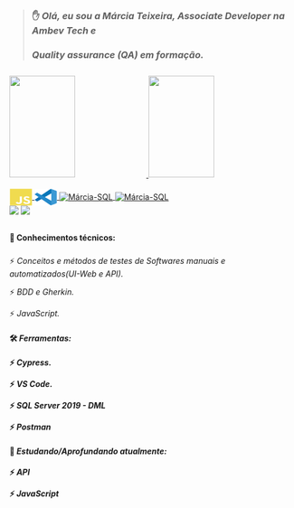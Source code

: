 >### ✋ *Olá, eu sou a Márcia Teixeira, Associate Developer na Ambev Tech e*  <h3>
>### *Quality assurance (QA) em formação. <h3>*
  
 <div align="left">
  <a href="https://www.linkedin.com/in/marciateixeirab/">
  <img height="180em" width="48%" src="https://github-readme-stats.vercel.app/api?username=marcia-teixeira&show_icons=true&theme=dark&include_all_commits=true&count_private=true"/>
  <img height="180em" width="48%" src="https://github-readme-stats.vercel.app/api/top-langs/?username=marcia-teixeira&layout=compact&langs_count=7&theme=dark"/>
</div>
   
  </div>
<div style="display: inline_block"><br>
  <img align="center" alt="Márcia-Js" height="30" width="40" src="https://raw.githubusercontent.com/devicons/devicon/master/icons/javascript/javascript-plain.svg">
  <img align="center" alt="Márcia-VS" height="30" width="40" src="https://github.com/devicons/devicon/blob/master/icons/vscode/vscode-original.svg">
  <img align="center" alt="Márcia-SQL" height="30" width="40" src="https://cdn.jsdelivr.net/gh/devicons/devicon/icons/microsoftsqlserver/microsoftsqlserver-plain.svg">
   <img align="center" alt="Márcia-SQL" height="70" width="70" src="https://cdn.jsdelivr.net/gh/devicons/devicon/icons/azure/azure-original-wordmark.svg">
   
</div>
  <div> 
  <a href = "mailto:marciateixeira.b@gmail.com"><img src="https://img.shields.io/badge/-Gmail-%23333?style=for-the-badge&logo=gmail&logoColor=white" target="_blank"></a>
  <a href="https://www.linkedin.com/in/marciateixeirab/" target="_blank"><img src="https://img.shields.io/badge/-LinkedIn-%230077B5?style=for-the-badge&logo=linkedin&logoColor=white" target="_blank"></a> 
  
 
</div>
 
  ##
  
#### 📗 Conhecimentos técnicos:<h3>  
  ⚡   *Conceitos e métodos de testes de Softwares manuais e automatizados(UI-Web e API).*
  
  ⚡   *BDD e Gherkin.*
 
  ⚡   *JavaScript.*  

#### 🛠️ *Ferramentas: <h4>*
⚡ *Cypress.*
  
⚡ *VS Code.*
  
⚡ *SQL Server 2019 - DML*
  
⚡ *Postman*
  
 
#### 🚀 *Estudando/Aprofundando atualmente: <h4>*
  
⚡ *API*
  
⚡ *JavaScript*
  
 
